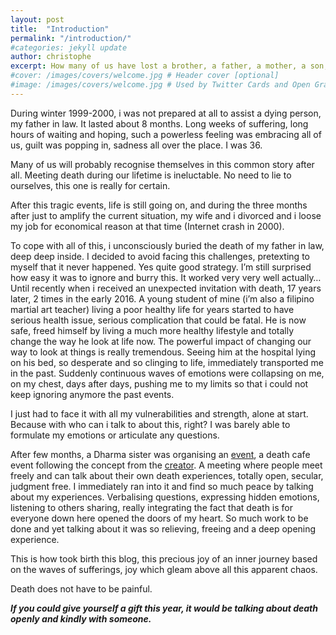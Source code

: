 ```yaml
---
layout: post
title:  "Introduction"
permalink: "/introduction/"
#categories: jekyll update
author: christophe
excerpt: How many of us have lost a brother, a father, a mother, a son, a daughter, someone really close to us ?
#cover: /images/covers/welcome.jpg # Header cover [optional]
#image: /images/covers/welcome.jpg # Used by Twitter Cards and Open Graph [optional]
---
```

During winter 1999-2000, i was not prepared at all to assist a dying person, my father in law. It lasted about 8 months. Long weeks of suffering, long hours of waiting and hoping, such a powerless feeling was embracing all of us, guilt was popping in, sadness all over the place. I was 36.

Many of us will probably recognise themselves in this common story after all.
Meeting death during our lifetime is ineluctable. No need to lie to ourselves, this one is really for certain.

After this tragic events, life is still going on, and during the three months after just to amplify the current situation, my wife and i divorced and i loose my job for economical reason at that time (Internet crash in 2000).

To cope with all of this, i unconsciously buried the death of my father in law, deep deep inside. I decided to avoid facing this challenges, pretexting to myself that it never happened.
Yes quite good strategy. I’m still surprised how easy it was to ignore and burry this.
It worked very very well actually…
Until recently when i received an unexpected invitation with death, 17 years later, 2 times in the early 2016. A young student of mine (i’m also a filipino martial art teacher) living a poor healthy life for years started to have serious health issue, serious complication that could be fatal. He is now safe, freed himself by living a much more healthy lifestyle and totally change the way he look at life now. The powerful impact of changing our way to look at things is really tremendous.
Seeing him at the hospital lying on his bed, so desperate and so clinging to life, immediately transported me in the past. Suddenly continuous waves of emotions were collapsing on me, on my chest, days after days, pushing me to my limits so that i could not keep ignoring anymore the past events.

I just had to face it with all my vulnerabilities and strength, alone at start. Because with who can i talk to about this, right? I was barely able to formulate my emotions or articulate any questions.

After few months, a Dharma sister was organising an [event](https://thestillspace.org/what-we-do/workshops-and-events/death-cafe/), a death cafe event following the concept from the [creator](http://deathcafe.com/). A meeting where people meet freely and can talk about their own death experiences, totally open, secular, judgment free. I immediately ran into it and find so much peace by talking about my experiences. Verbalising questions, expressing hidden emotions, listening to others sharing, really integrating the fact that death is for everyone down here opened the doors of my heart.
So much work to be done and yet talking about it was so relieving, freeing and a deep opening experience.

This is how took birth this blog, this precious joy of an inner  journey based on the waves of sufferings, joy which gleam above all this apparent chaos.

Death does not have to be painful.

***If you could give yourself a gift this year, it would be talking about death openly and kindly with someone.***
